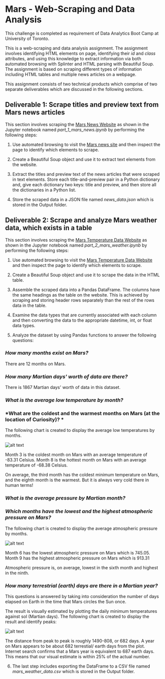 # Mars - Web-Scraping and Data Analysis

This challenge is completed as requirement of Data Analytics Boot Camp at University of Toronto.

This is a web-scraping and data analysis assignment. The assignment involves identifying HTML elements on page, identifying their *id* and *class* attributes, and using this knowledge to extract information via both automated browsing with Splinter and HTML parsing with Beautiful Soup. The assignment is based on scraping different types of information including HTML tables and multiple news articles on a webpage.

This assignment consists of two technical products which comprise of two separate deliverables which are discussed in the following sections.


## Deliverable 1: Scrape titles and preview text from Mars news articles

This section involves scraping the [Mars News Website](https://static.bc-edx.com/data/web/mars_news/index.html) as shown in the Jupyter notebook named *part_1_mars_news.ipynb* by performing the following steps:

1. Use automated browsing to visit the [Mars news site](https://static.bc-edx.com/data/web/mars_news/index.html) and then inspect the page to identify which elements to scrape.

2. Create a Beautiful Soup object and use it to extract text elements from the website.

3. Extract the titles and preview text of the news articles that were scraped in text elements. Store each title-and-preview pair in a Python dictionary and, give each dictionary two keys: title and preview, and then store all the dictionaries in a Python list. 

4. Store the scraped data in a JSON file named *news_data.json* which is stored in the Output folder.


## Deliverable 2: Scrape and analyze Mars weather data, which exists in a table

This section involves scraping the [Mars Temperature Data Website](https://static.bc-edx.com/data/web/mars_facts/temperature.html) as shown in the Jupyter notebook named *part_2_mars_weather.ipynb* by performing the following steps:

1. Use automated browsing to visit the [Mars Temperature Data Website](https://static.bc-edx.com/data/web/mars_facts/temperature.html) and then inspect the page to identify which elements to scrape.

2. Create a Beautiful Soup object and use it to scrape the data in the HTML table.

3. Assemble the scraped data into a Pandas DataFrame. The columns have the same headings as the table on the website. This is achieved by scraping and storing header rows separately than the rest of the rows data in the table.

4. Examine the data types that are currently associated with each column and then converting the data to the appropriate datetime, int, or float data types.

5. Analyze the dataset by using Pandas functions to answer the following questions:

### *How many months exist on Mars?*

There are 12 months on Mars.

### *How many Martian days' worth of data are there?*

There is 1867 Martian days' worth of data in this dataset.

### *What is the average low temperature by month?*
### *What are the coldest and the warmest months on Mars (at the location of Curiosity)? *

The following chart is created to display the average low temperatures by months.

![alt text](Output/Fig1.png)

Month 3 is the coldest month on Mars with an average temperature of -83.31 Celsius.
Month 8 is the hottest month on Mars with an average temperature of -68.38 Celsius.

On average, the third month has the coldest minimum temperature on Mars, and the eighth month is the warmest. But it is always very cold there in human terms!

### *What is the average pressure by Martian month?*
### *Which months have the lowest and the highest atmospheric pressure on Mars?*

The following chart is created to display the average atmospheric pressure by months.

![alt text](Output/Fig2.png)

Month 6 has the lowest atmospheric pressure on Mars which is 745.05.
Month 9 has the highest atmospheric pressure on Mars which is 913.31

Atmospheric pressure is, on average, lowest in the sixth month and highest in the ninth.

### *How many terrestrial (earth) days are there in a Martian year?*

This questions is answered by taking into consideration the number of days elapsed on Earth in the time that Mars circles the Sun once.

The result is visually estimated by plotting the daily minimum temperatures against sol (Martian days). The following chart is created to display the result and identify peaks:

![alt text](Output/Fig3.png)

The distance from peak to peak is roughly 1490-808, or 682 days. A year on Mars appears to be about 682 terrestial/ earth days from the plot. Internet search confirms that a Mars year is equivalent to 687 earth days. This means that our visual estimate is within 25% of the actual number.

6. The last step includes exporting the DataFrame to a CSV file named *mars_weather_data.csv* which is stored in the Output folder.
